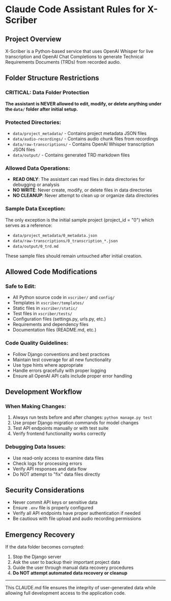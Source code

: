 # Claude Code Assistant Rules for X-Scriber

## Project Overview
X-Scriber is a Python-based service that uses OpenAI Whisper for live transcription and OpenAI Chat Completions to generate Technical Requirements Documents (TRDs) from recorded audio.

## Folder Structure Restrictions

### CRITICAL: Data Folder Protection
**The assistant is NEVER allowed to edit, modify, or delete anything under the `data/` folder after initial setup.**

### Protected Directories:
- `data/project_metadata/` - Contains project metadata JSON files
- `data/audio-recordings/` - Contains audio chunk files from recordings
- `data/raw-transcriptions/` - Contains OpenAI Whisper transcription JSON files
- `data/output/` - Contains generated TRD markdown files

### Allowed Data Operations:
- **READ ONLY**: The assistant can read files in data directories for debugging or analysis
- **NO WRITE**: Never create, modify, or delete files in data directories
- **NO CLEANUP**: Never attempt to clean up or organize data directories

### Sample Data Exception:
The only exception is the initial sample project (project_id = "0") which serves as a reference:
- `data/project_metadata/0_metadata.json`
- `data/raw-transcriptions/0_transcription_*.json`
- `data/output/0_trd.md`

These sample files should remain untouched after initial creation.

## Allowed Code Modifications

### Safe to Edit:
- All Python source code in `xscriber/` and `config/`
- Templates in `xscriber/templates/`
- Static files in `xscriber/static/`
- Test files in `xscriber/tests/`
- Configuration files (settings.py, urls.py, etc.)
- Requirements and dependency files
- Documentation files (README.md, etc.)

### Code Quality Guidelines:
- Follow Django conventions and best practices
- Maintain test coverage for all new functionality
- Use type hints where appropriate
- Handle errors gracefully with proper logging
- Ensure all OpenAI API calls include proper error handling

## Development Workflow

### When Making Changes:
1. Always run tests before and after changes: `python manage.py test`
2. Use proper Django migration commands for model changes
3. Test API endpoints manually or with test suite
4. Verify frontend functionality works correctly

### Debugging Data Issues:
- Use read-only access to examine data files
- Check logs for processing errors
- Verify API responses and data flow
- Do NOT attempt to "fix" data files directly

## Security Considerations
- Never commit API keys or sensitive data
- Ensure `.env` file is properly configured
- Verify all API endpoints have proper authentication if needed
- Be cautious with file upload and audio recording permissions

## Emergency Recovery
If the data folder becomes corrupted:
1. Stop the Django server
2. Ask the user to backup their important project data
3. Guide the user through manual data recovery procedures
4. **Do NOT attempt automated data recovery or cleanup**

---

This CLAUDE.md file ensures the integrity of user-generated data while allowing full development access to the application code.
